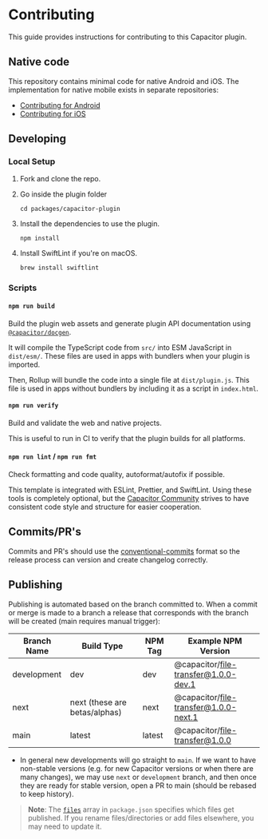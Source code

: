 # Contributing

This guide provides instructions for contributing to this Capacitor plugin.

## Native code

This repository contains minimal code for native Android and iOS. The implementation for native mobile exists in separate repositories:

- [Contributing for Android](https://github.com/ionic-team/ion-android-filetransfer?tab=readme-ov-file#contributing)
- [Contributing for iOS](https://github.com/ionic-team/ion-ios-filetransfer?tab=readme-ov-file#contributing)

## Developing

### Local Setup

1. Fork and clone the repo.
2. Go inside the plugin folder
   ```shell
   cd packages/capacitor-plugin
   ```
3. Install the dependencies to use the plugin.

   ```shell
   npm install
   ```

4. Install SwiftLint if you're on macOS.

   ```shell
   brew install swiftlint
   ```

### Scripts

#### `npm run build`

Build the plugin web assets and generate plugin API documentation using [`@capacitor/docgen`](https://github.com/ionic-team/capacitor-docgen).

It will compile the TypeScript code from `src/` into ESM JavaScript in `dist/esm/`. These files are used in apps with bundlers when your plugin is imported.

Then, Rollup will bundle the code into a single file at `dist/plugin.js`. This file is used in apps without bundlers by including it as a script in `index.html`.

#### `npm run verify`

Build and validate the web and native projects.

This is useful to run in CI to verify that the plugin builds for all platforms.

#### `npm run lint` / `npm run fmt`

Check formatting and code quality, autoformat/autofix if possible.

This template is integrated with ESLint, Prettier, and SwiftLint. Using these tools is completely optional, but the [Capacitor Community](https://github.com/capacitor-community/) strives to have consistent code style and structure for easier cooperation.

## Commits/PR's

Commits and PR's should use the [conventional-commits](https://www.conventionalcommits.org/) format so the release process can version and create changelog correctly.

## Publishing

Publishing is automated based on the branch committed to. When a commit or merge is made to a branch a release that corresponds with the branch will be created (main requires manual trigger):

| Branch Name | Build Type                    | NPM Tag | Example NPM Version                |
| ----------- | ----------------------------- | ------- | ---------------------------------- |
| development | dev                           | dev     | @capacitor/file-transfer@1.0.0-dev.1  |
| next        | next (these are betas/alphas) | next    | @capacitor/file-transfer@1.0.0-next.1 |
| main        | latest                        | latest  | @capacitor/file-transfer@1.0.0        |

- In general new developments will go straight to `main`. If we want to have non-stable versions (e.g. for new Capacitor versions or when there are many changes), we may use `next` or `development` branch, and then once they are ready for stable version, open a PR to main (should be rebased to keep history).

> **Note**: The [`files`](https://docs.npmjs.com/cli/v7/configuring-npm/package-json#files) array in `package.json` specifies which files get published. If you rename files/directories or add files elsewhere, you may need to update it.
